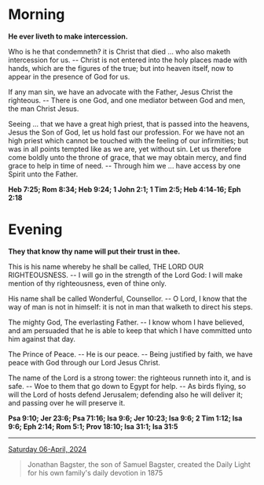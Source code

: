 # Morning

**He ever liveth to make intercession.**
 
Who is he that condemneth? it is Christ that died ... who also maketh intercession for us. -- Christ is not entered into the holy places made with hands, which are the figures of the true; but into heaven itself, now to appear in the presence of God for us.
 
If any man sin, we have an advocate with the Father, Jesus Christ the righteous. -- There is one God, and one mediator between God and men, the man Christ Jesus.
 
Seeing ... that we have a great high priest, that is passed into the heavens, Jesus the Son of God, let us hold fast our profession. For we have not an high priest which cannot be touched with the feeling of our infirmities; but was in all points tempted like as we are, yet without sin. Let us therefore come boldly unto the throne of grace, that we may obtain mercy, and find grace to help in time of need. -- Through him we ... have access by one Spirit unto the Father.  

**Heb 7:25; Rom 8:34; Heb 9:24; 1 John 2:1; 1 Tim 2:5; Heb 4:14‑16; Eph 2:18**

# Evening

**They that know thy name will put their trust in thee.**
 
This is his name whereby he shall be called, THE LORD OUR RIGHTEOUSNESS. -- I will go in the strength of the Lord God: I will make mention of thy righteousness, even of thine only.
 
His name shall be called Wonderful, Counsellor. -- O Lord, I know that the way of man is not in himself: it is not in man that walketh to direct his steps.
 
The mighty God, The everlasting Father. -- I know whom I have believed, and am persuaded that he is able to keep that which I have committed unto him against that day.
 
The Prince of Peace. -- He is our peace. -- Being justified by faith, we have peace with God through our Lord Jesus Christ.
 
The name of the Lord is a strong tower: the righteous runneth into it, and is safe. -- Woe to them that go down to Egypt for help. -- As birds flying, so will the Lord of hosts defend Jerusalem; defending also he will deliver it; and passing over he will preserve it.  

**Psa 9:10; Jer 23:6; Psa 71:16; Isa 9:6; Jer 10:23; Isa 9:6; 2 Tim 1:12; Isa 9:6; Eph 2:14; Rom 5:1; Prov 18:10; Isa 31:1; Isa 31:5**

---

[Saturday 06-April, 2024](https://t.me/s/daily_light)

> Jonathan Bagster, the son of Samuel Bagster, created the Daily Light for his own family's daily devotion in 1875

